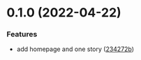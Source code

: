 # 0.1.0 (2022-04-22)


### Features

* add homepage and one story ([234272b](https://github.com/KendallDoesCoding/ai-stories/commit/234272b226aef99c9b5cd5ceda373f2dcde1dedd))



